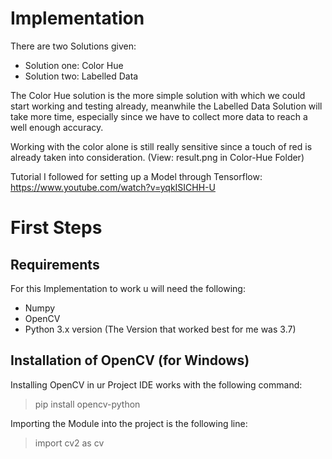 # Implementation

There are two Solutions given:
- Solution one: Color Hue
- Solution two: Labelled Data

The Color Hue solution is the more simple solution with which we could start working and testing already, meanwhile the Labelled Data Solution will take more time, especially since we have to collect more data to reach a well enough accuracy.

Working with the color alone is still really sensitive since a touch of red is already taken into consideration.
(View: result.png in Color-Hue Folder)

Tutorial I followed for setting up a Model through Tensorflow: https://www.youtube.com/watch?v=yqkISICHH-U

# First Steps

## Requirements

For this Implementation to work u will need the following: 
- Numpy
- OpenCV 
- Python 3.x version
(The Version that worked best for me was 3.7)

## Installation of OpenCV (for Windows)

Installing OpenCV in ur Project IDE works with the following command: 
> pip install opencv-python

Importing the Module into the project is the following line:
> import cv2 as cv
